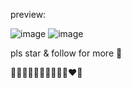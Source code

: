 preview:

![image](https://github.com/OMORI-HZ/JS-blackhole-animated/assets/173613387/0a2abf89-cafe-4dd4-8d17-2f52a633da94)
![image](https://github.com/OMORI-HZ/JS-blackhole-animated/assets/173613387/7f43a1f7-1dc8-44f3-8fa8-a699e922fe2d)


pls star & follow for more 🤠

🤍🩶💚💙🩵💜🤎💛🧡🩷❤️🖤
